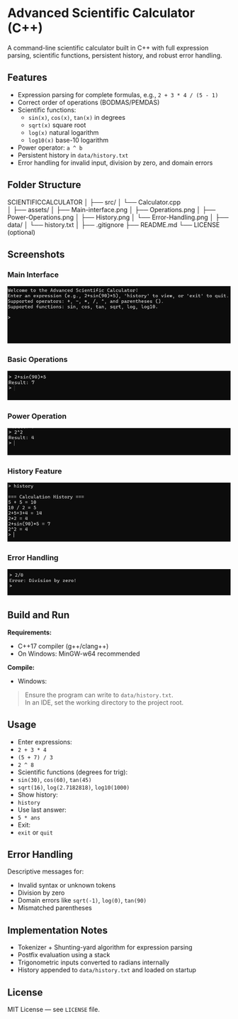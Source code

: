 # Advanced Scientific Calculator (C++)

A command-line scientific calculator built in C++ with full expression parsing, scientific functions, persistent history, and robust error handling.

## Features
- Expression parsing for complete formulas, e.g., `2 + 3 * 4 / (5 - 1)`
- Correct order of operations (BODMAS/PEMDAS)
- Scientific functions:
  - `sin(x)`, `cos(x)`, `tan(x)` in degrees
  - `sqrt(x)` square root
  - `log(x)` natural logarithm
  - `log10(x)` base-10 logarithm
- Power operator: `a ^ b`
- Persistent history in `data/history.txt`
- Error handling for invalid input, division by zero, and domain errors

## Folder Structure

SCIENTIFICCALCULATOR
│
├── src/
│   └── Calculator.cpp        
│
├── assets/
│   ├── Main-interface.png
│   ├── Operations.png
│   ├── Power-Operations.png
│   ├── History.png
│   └── Error-Handling.png
│
├── data/
│   └── history.txt
│
├── .gitignore
├── README.md
└── LICENSE  (optional)



## Screenshots

### Main Interface
![Main Interface](assets/Main-interface.png)

### Basic Operations
![Operations](assets/Operations.png)

### Power Operation
![Power Operations](assets/Power-Operations.png)

### History Feature
![History](assets/History.png)

### Error Handling
![Error Handling](assets/Error-Handling.png)

## Build and Run

**Requirements:**
- C++17 compiler (g++/clang++)
- On Windows: MinGW-w64 recommended

**Compile:**
- Windows:



> Ensure the program can write to `data/history.txt`.  
> In an IDE, set the working directory to the project root.

## Usage
- Enter expressions:
- `2 + 3 * 4`
- `(5 + 7) / 3`
- `2 ^ 8`
- Scientific functions (degrees for trig):
- `sin(30)`, `cos(60)`, `tan(45)`
- `sqrt(16)`, `log(2.7182818)`, `log10(1000)`
- Show history:
- `history`
- Use last answer:
- `5 * ans`
- Exit:
- `exit` or `quit`

## Error Handling
Descriptive messages for:
- Invalid syntax or unknown tokens
- Division by zero
- Domain errors like `sqrt(-1)`, `log(0)`, `tan(90)`
- Mismatched parentheses

## Implementation Notes
- Tokenizer + Shunting-yard algorithm for expression parsing
- Postfix evaluation using a stack
- Trigonometric inputs converted to radians internally
- History appended to `data/history.txt` and loaded on startup

## License
MIT License — see `LICENSE` file.
